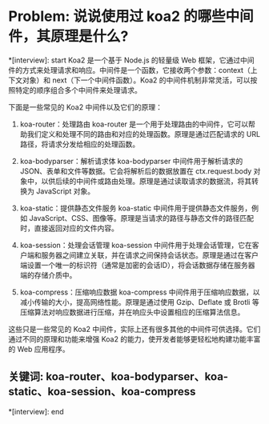# Problem: 说说使用过 koa2 的哪些中间件，其原理是什么?

*[interview]: start
Koa2 是一个基于 Node.js 的轻量级 Web 框架，它通过中间件的方式来处理请求和响应。中间件是一个函数，它接收两个参数：context（上下文对象）和 next（下一个中间件函数）。Koa2 的中间件机制非常灵活，可以按照特定的顺序组合多个中间件来处理请求。

下面是一些常见的 Koa2 中间件以及它们的原理：
1. koa-router：处理路由
koa-router 是一个用于处理路由的中间件，它可以帮助我们定义和处理不同的路由和对应的处理函数。原理是通过匹配请求的 URL 路径，将请求分发给相应的处理函数。

2. koa-bodyparser：解析请求体
koa-bodyparser 中间件用于解析请求的 JSON、表单和文件等数据。它会将解析后的数据放置在 ctx.request.body 对象中，以供后续的中间件或路由处理。原理是通过读取请求的数据流，将其转换为 JavaScript 对象。

3. koa-static：提供静态文件服务
koa-static 中间件用于提供静态文件服务，例如 JavaScript、CSS、图像等。原理是当请求的路径与静态文件的路径匹配时，直接返回对应的文件内容。

4. koa-session：处理会话管理
koa-session 中间件用于处理会话管理，它在客户端和服务器之间建立关联，并在请求之间保持会话状态。原理是通过在客户端设置一个唯一的标识符（通常是加密的会话ID），将会话数据存储在服务器端的存储介质中。

5. koa-compress：压缩响应数据
koa-compress 中间件用于压缩响应数据，以减小传输的大小，提高网络性能。原理是通过使用 Gzip、Deflate 或 Brotli 等压缩算法对响应数据进行压缩，并在响应头中设置相应的压缩算法信息。

这些只是一些常见的 Koa2 中间件，实际上还有很多其他的中间件可供选择。它们通过不同的原理和功能来增强 Koa2 的能力，使开发者能够更轻松地构建功能丰富的 Web 应用程序。

## 关键词: koa-router、koa-bodyparser、koa-static、koa-session、koa-compress
*[interview]: end
